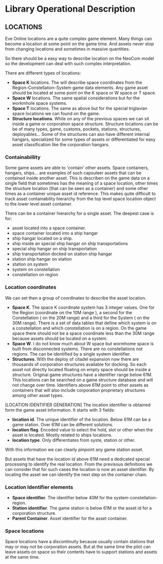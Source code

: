 # Library Operational Description
## LOCATIONS
Eve Online locations are a quite complex game element. Many things 
can become a location at some point on the game time. And assets
never stop from changing locations and sometimes in massive quantities.

So there should be a easy way to describe location on the NeoCom model
so the development can deal with such complex interpretation.

There are different types of locations:
* **Space K** locations. The will describe space coordinates from the
Region-Constellation-System game data elements. Any game asset should be
located at some point on the K space or W space or T space.
* **Space W** locations. The same spatial considerations but for the workmhole
space systems.
* **Space T** locations. The same as above but for the special triglavian
space locations we can found on the game.
* **Structure locations**. While on any of the previous spaces we can sit inside 
a game or corporation space structure. Structure locations can be be
of many types, game, customs, pockets, stations, structures, deployables...
Some of the structures can aso have different internal hangars, specialized
for some types of assets or differentiated for easy asset classification
like the corporation hangars.

### Containabillity
Some game assets are able to 'contain' other assets. Space containers,
hangars, ships... are examples of such capsuleer assets that can be contained
inside another asset. This is describen on the game data on a single field
that sometimes has the meaning of a space location, other times the structure
location (that can be seen as a container) and some other times as a container
unique asset id reference. This makes quite difficult to track asset
containability hierarchy from the top level space location object to the
lower level asset container.

There can be a container hierarchy for a single asset. The deepest case is
for:
* asset located into a space container.
* space container located into a ship hangar
* ship hangar located on a ship.
* ship inside an special ship hangar on ship transportations
* special ship hangar on ship transportation
* ship transportation docked on station ship hangar
* station ship hangar on station
* station on system
* system on constellation
* constellation on region


### Location coordinates
We can set then a group of coordinates to describe the asset location.
* **Space K**. The space K coordinate system has 3 integer values. One for the
Region (coordinate on the 10M range ), a second for the Constellation
( on the 20M range) and a third for the System ( on the 30M range). There
is a set of data tables that define which system is on a constellation
and which constellation is on a region. On the game space there should not be
a space coordinate less than the 30M range because assets should be located on 
a system.
* **Space W**. I do not know much about W space but wormhome space is built from
disconnected systems. There are no constellations not regions. The can be
identified by a single system identifier.
* **Structures**. With the deploy of citadel expansion now there are thousands of
corporation structures available for docking. So each asset not directly located floating
on empty space should be inside a structure.
Original game structures have a identifier range below 61M. This locations can
be searched on a game structure database and will not change over time.
Identifiers above 61M point to other assets as containers that will also include
corporation proprietary structures among other asset types.


[LOCATION IDENTIFIER GENERATION]
The location identifier is obtained form the game asset information. It starts
with 3 fields:
* **location id**. The unique identifier of the location. Below 61M can be a game
station. Over 61M can be different solutions.
* **location flag**. Encoded value to select the hold, slot or other when the asset is
located. Mostly related to ships locations.
* **location type**. Only differentiates from syste, station or other.

With this information we can clearly pinpoint any game station asset.

But assets that have the location id above 61M need a dedicated special
processing to identify the real location. From the previsous definitions we
can consider that for such cases the location is now an asset identifier.
By locating the asset we can identify the next step on the container chain.


### Location Identifier elements
* **Space identifier**. The identifier below 40M for the 
system-constellation-region.
* **Station identifier**. The game station is below 61M or the asset id
for a corporation structure.
* **Parent Container**. Asset identifier for the asset container.

### Space locations
Space locations have a discontinuity because usually contain stations
that may or may not be corporation assets. But at the same time the pilot
can leave assets on space so their contents have to support stations
and assets at the same time.
